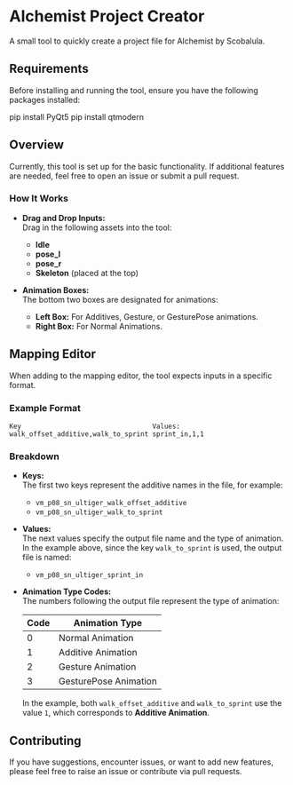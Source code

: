 
# Alchemist Project Creator

A small tool to quickly create a project file for Alchemist by Scobalula.

## Requirements

Before installing and running the tool, ensure you have the following packages installed:


pip install PyQt5
pip install qtmodern


## Overview

Currently, this tool is set up for the basic functionality. If additional features are needed, feel free to open an issue or submit a pull request.

### How It Works

- **Drag and Drop Inputs:**  
  Drag in the following assets into the tool:
  - **Idle**
  - **pose_l**
  - **pose_r**
  - **Skeleton** (placed at the top)

- **Animation Boxes:**  
  The bottom two boxes are designated for animations:
  - **Left Box:** For Additives, Gesture, or GesturePose animations.
  - **Right Box:** For Normal Animations.

## Mapping Editor

When adding to the mapping editor, the tool expects inputs in a specific format.

### Example Format

```text
Key                                 Values:
walk_offset_additive,walk_to_sprint sprint_in,1,1
```

### Breakdown

- **Keys:**  
  The first two keys represent the additive names in the file, for example:
  - `vm_p08_sn_ultiger_walk_offset_additive`
  - `vm_p08_sn_ultiger_walk_to_sprint`

- **Values:**  
  The next values specify the output file name and the type of animation.  
  In the example above, since the key `walk_to_sprint` is used, the output file is named:
  - `vm_p08_sn_ultiger_sprint_in`

- **Animation Type Codes:**  
  The numbers following the output file represent the type of animation:

  | Code | Animation Type         |
  | ---- | ---------------------- |
  | 0    | Normal Animation       |
  | 1    | Additive Animation     |
  | 2    | Gesture Animation      |
  | 3    | GesturePose Animation  |

  In the example, both `walk_offset_additive` and `walk_to_sprint` use the value `1`, which corresponds to **Additive Animation**.

## Contributing

If you have suggestions, encounter issues, or want to add new features, please feel free to raise an issue or contribute via pull requests.


